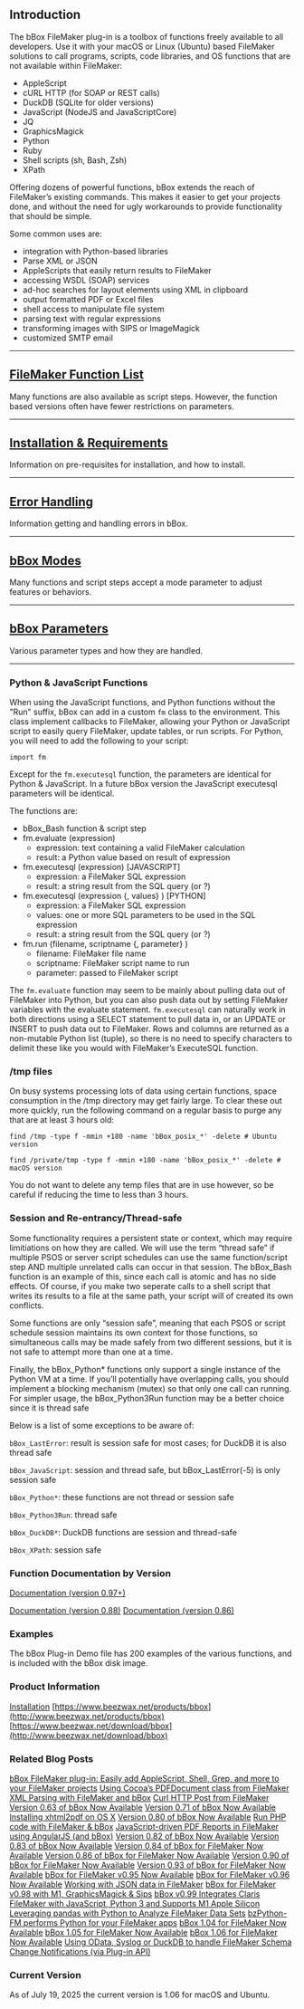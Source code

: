 ## Introduction

The bBox FileMaker plug-in is a toolbox of functions freely available to all developers. Use it with your macOS or Linux (Ubuntu) based FileMaker solutions to call programs, scripts, code libraries, and OS functions that are not available within FileMaker:

* AppleScript
* cURL HTTP (for SOAP or REST calls)
* DuckDB (SQLite for older versions)
* JavaScript (NodeJS and JavaScriptCore)
* JQ
* GraphicsMagick
* Python
* Ruby
* Shell scripts (sh, Bash, Zsh)
* XPath

Offering dozens of powerful functions, bBox extends the reach of FileMaker’s existing commands. This makes it easier to get your projects done, and without the need for ugly workarounds to provide functionality that should be simple.

Some common uses are:

* integration with Python-based libraries
* Parse XML or JSON
* AppleScripts that easily return results to FileMaker
* accessing WSDL (SOAP) services
* ad-hoc searches for layout elements using XML in clipboard
* output formatted PDF or Excel files
* shell access to manipulate file system
* parsing text with regular expressions
* transforming images with SIPS or ImageMagick
* customized SMTP email

***

## [FileMaker Function List](https://www.beezwax.net/bbox-functions)

Many functions are also available as script steps. However, the function based versions often have fewer restrictions on parameters.

***

## [Installation & Requirements](https://github.com/beezwax/bbox-documentation/wiki/Installation)

Information on pre-requisites for installation, and how to install.

***

## [Error Handling](https://github.com/beezwax/bbox-documentation/wiki/Errors)

Information getting and handling errors in bBox.

***

## [bBox Modes](https://github.com/beezwax/bbox-documentation/wiki/Mode-Parameters)

Many functions and script steps accept a mode parameter to adjust features or behaviors.

***

## [bBox Parameters](https://github.com/beezwax/bbox-documentation/wiki/Parameters)

Various parameter types and how they are handled.
 
***

### Python & JavaScript Functions

When using the JavaScript functions, and Python functions without the "Run" suffix, bBox can add in a custom `fm` class to the environment. This class implement callbacks to FileMaker, allowing your Python or JavaScript script to easily query FileMaker, update tables, or run scripts. For Python, you will need to add the following to your script:

`import fm`

Except for the `fm.executesql` function, the parameters are identical for Python & JavaScript. In a future bBox version the JavaScript executesql parameters will be identical.

The functions are:

* bBox_Bash function & script step
* fm.evaluate (expression)
  * expression: text containing a valid FileMaker calculation
  * result: a Python value based on result of expression
* fm.executesql (expression) [JAVASCRIPT]
  * expression: a FileMaker SQL expression
  * result: a string result from the SQL query (or ?)
* fm.executesql (expression {, values} ) [PYTHON]
  * expression: a FileMaker SQL expression
  * values: one or more SQL parameters to be used in the SQL expression
  * result: a string result from the SQL query (or ?)
* fm.run (filename, scriptname {, parameter} )
  * filename: FileMaker file name
  * scriptname: FileMaker script name to run
  * parameter: passed to FileMaker script

The `fm.evaluate` function may seem to be mainly about pulling data out of FileMaker into Python, but you can also push data out by setting FileMaker variables with the evaluate statement. `fm.executesql` can naturally work in both directions using a SELECT statement to pull data in, or an UPDATE or INSERT to push data out to FileMaker. Rows and columns are returned as a non-mutable Python list (tuple), so there is no need to specify characters to delimit these like you would with FileMaker’s ExecuteSQL function.

### /tmp files

On busy systems processing lots of data using certain functions, space consumption in the /tmp directory may get fairly large. To clear these out more quickly, run the following command on a regular basis to purge any that are at least 3 hours old:

`find /tmp -type f -mmin +180 -name 'bBox_posix_*' -delete # Ubuntu version`

`find /private/tmp -type f -mmin +180 -name 'bBox_posix_*' -delete # macOS version`

You do not want to delete any temp files that are in use however, so be careful if reducing the time to less than 3 hours.

### Session and Re-entrancy/Thread-safe

Some functionality requires a persistent state or context, which may require limitiations on how they are called. We will use the term “thread safe” if multiple PSOS or server script schedules can use the same function/script step AND multiple unrelated calls can occur in that session. The bBox_Bash function is an example of this, since each call is atomic and has no side effects. Of course, if you make two seperate calls to a shell script that writes its results to a file at the same path, your script will of created its own conflicts.

Some functions are only “session safe”, meaning that each PSOS or script schedule session maintains its own context for those functions, so simultaneous calls may be made safely from two different sessions, but it is not safe to attempt more than one at a time.

Finally, the bBox_Python* functions only support a single instance of the Python VM at a time. If you’ll potentially have overlapping calls, you should implement a blocking mechanism (mutex) so that only one call can running. For simpler usage, the bBox_Python3Run function may be a better choice since it is thread safe

Below is a list of some exceptions to be aware of:

`bBox_LastError`: result is session safe for most cases; for DuckDB it is also thread safe

`bBox_JavaScript`: session and thread safe, but bBox_LastError(-5) is only session safe

`bBox_Python*`: these functions are not thread or session safe

`bBox_Python3Run`: thread safe

`bBox_DuckDB*`: DuckDB functions are session and thread-safe

`bBox_XPath`: session safe

 
### Function Documentation by Version

[Documentation (version 0.97+)](https://www.beezwax.net/bbox-functions)

[Documentation (version 0.88)](https://www.beezwax.net/bbox-0-88-functions)
[Documentation (version 0.86)](https://www.beezwax.net/bbox-0-86-functions)

### Examples

The bBox Plug-in Demo file has 200 examples of the various functions, and is included with the bBox disk image.


### Product Information

[Installation](https://www.beezwax.net/bbox-wiki-installation)
[https://www.beezwax.net/products/bbox](http://www.beezwax.net/products/bbox)
[https://www.beezwax.net/download/bbox](http://www.beezwax.net/download/bbox)

### Related Blog Posts

[bBox FileMaker plug-in: Easily add AppleScript, Shell, Grep, and more to your FileMaker projects](https://blog.beezwax.net/bbox-filemaker-plug-in-easily-add-applescript-shell-grep-and-more-to-your-filemaker-projects)
[Using Cocoa’s PDFDocument class from FileMaker](https://blog.beezwax.net/using-cocoas-pdfdocument-class-from-filemaker/)
[XML Parsing with FileMaker and bBox](https://blog.beezwax.net/xml-parsing-with-filemaker-and-bbox/)
[Curl HTTP Post from FileMaker](https://blog.beezwax.net/curl-http-post-from-filemaker)
[Version 0.63 of bBox Now Available](https://blog.beezwax.net/version-0-63-of-bbox-now-available/)
[Version 0.71 of bBox Now Available](https://blog.beezwax.net/version-0-71-of-bbox-now-available/)
[Installing xhtml2pdf on OS X](https://blog.beezwax.net/installing-xhtml2pdf-on-os-x/)
[Version 0.80 of bBox Now Available](https://blog.beezwax.net/bbox-0-80-now-available/)
[Run PHP code with FileMaker & bBox](https://blog.beezwax.net/run-php-code-from-filemaker-bbox/)
[JavaScript-driven PDF Reports in FileMaker using AngularJS (and bBox)](https://blog.beezwax.net/javascript-driven-pdf-reports-in-filemaker-using-angularjs/)
[Version 0.82 of bBox Now Available](https://blog.beezwax.net/version-0-82-of-bbox-now-available/)
[Version 0.83 of bBox Now Available](https://blog.beezwax.net/2249)
[Version 0.84 of bBox for FileMaker Now Available](https://blog.beezwax.net/version-0-84-of-bbox-for-filemaker-now-available/)
[Version 0.86 of bBox for FileMaker Now Available](https://blog.beezwax.net/version-0-86-of-bbox-for-filemaker-now-available/)
[Version 0.90 of bBox for FileMaker Now Available](https://blog.beezwax.net/bbox-for-filemaker-v0-90-now-available)
[Version 0.93 of bBox for FileMaker Now Available](https://blog.beezwax.net/bbox-for-filemaker-v0-93-now-available)
[bBox for FileMaker v0.95 Now Available](https://blog.beezwax.net/bbox-for-filemaker-v0-95-now-available)
[bBox for FileMaker v0.96 Now Available](https://blog.beezwax.net/bbox-for-filemaker-v0-96-now-available)
[Working with JSON data in FileMaker](https://blog.beezwax.net/working-with-json-data-in-filemaker)
[bBox for FileMaker v0.98 with M1, GraphicsMagick & Sips](https://blog.beezwax.net/bbox-for-filemaker-v0-98-with-m1-graphicsmagick-sips)
[bBox v0.99 Integrates Claris FileMaker with JavaScript, Python 3 and Supports M1 Apple Silicon](https://blog.beezwax.net/bbox-for-filemaker-v099-javascript-python3-m1)
[Leveraging pandas with Python to Analyze FileMaker Data Sets](https://blog.beezwax.net/leveraging-pandas-with-python-to-analyze-filemaker-data-sets/)
[bzPython-FM performs Python for your FileMaker apps](https://blog.beezwax.net/bzpython-python-for-your-filemaker-apps/)
[bBox 1.04 for FileMaker Now Available](https://blog.beezwax.net/bbox-1-04-for-filemaker/)
[bBox 1.05 for FileMaker Now Available](https://blog.beezwax.net/bbox-1-05-for-filemaker-now-available/)
[bBox 1.06 for FileMaker Now Available](https://blog.beezwax.net/?p=14405)
[Using OData, Syslog or DuckDB to handle FileMaker Schema Change Notifications (via Plug-in API)](https://blog.beezwax.net/using-odata-syslog-or-duckdb-to-handle-filemaker-schema-change-notifications-via-plug-in-api/)

### Current Version

As of July 19, 2025 the current version is 1.06 for macOS and Ubuntu.
